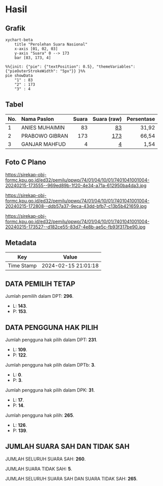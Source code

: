 # Hasil

## Grafik

```mermaid
xychart-beta
    title "Perolehan Suara Nasional"
    x-axis [01, 02, 03]
    y-axis "Suara" 0 --> 173
    bar [83, 173, 4]
```

```mermaid
%%{init: {"pie": {"textPosition": 0.5}, "themeVariables": {"pieOuterStrokeWidth": "5px"}} }%%
pie showData
    "1" : 83
    "2" : 173
    "3" : 4
```

## Tabel

| No. | Nama Paslon    | Suara | Suara (raw) | Persentase |
|:--- |:-------------- | -----:| -----------:| ----------:|
| 1   | ANIES MUHAIMIN | 83    | [83][p-1]   | 31,92      |
| 2   | PRABOWO GIBRAN | 173   | [173][p-2]  | 66,54      |
| 3   | GANJAR MAHFUD  | 4     | [4][p-3]    | 1,54       |


[p-1]: https://github.com/gigit-pemilu/pemilu-2024/blob/main/pilpres/hitung-suara/sub/74-sulawesi-tenggara/sub/01-kolaka/sub/04-kolaka/sub/1001-lamokato/sub/004-tps/sub/paslon-1.txt
[p-2]: https://github.com/gigit-pemilu/pemilu-2024/blob/main/pilpres/hitung-suara/sub/74-sulawesi-tenggara/sub/01-kolaka/sub/04-kolaka/sub/1001-lamokato/sub/004-tps/sub/paslon-2.txt
[p-3]: https://github.com/gigit-pemilu/pemilu-2024/blob/main/pilpres/hitung-suara/sub/74-sulawesi-tenggara/sub/01-kolaka/sub/04-kolaka/sub/1001-lamokato/sub/004-tps/sub/paslon-3.txt

## Foto C Plano

https://sirekap-obj-formc.kpu.go.id/ed32/pemilu/ppwp/74/01/04/10/01/7401041001004-20240215-173555--969ed89b-1f20-4e34-a71a-612950ba4da3.jpg

https://sirekap-obj-formc.kpu.go.id/ed32/pemilu/ppwp/74/01/04/10/01/7401041001004-20240215-172808--ddb57a37-9eca-43dd-bfb7-c13b5b421659.jpg

https://sirekap-obj-formc.kpu.go.id/ed32/pemilu/ppwp/74/01/04/10/01/7401041001004-20240215-173527--d182ce55-83d7-4e8b-ae5c-fb93f317be90.jpg


## Metadata

| Key        | Value               |
| ---------- | ------------------- |
| Time Stamp | 2024-02-15 21:01:18 |


## DATA PEMILIH TETAP

Jumlah pemilih dalam DPT: **296**.
 * L: **143**.
 * P: **153**.

## DATA PENGGUNA HAK PILIH

Jumlah pengguna hak pilih dalam DPT: **231**.
 * L: **109**.
 * P: **122**.

Jumlah pengguna hak pilih dalam DPTb: **3**.
 * L: **0**.
 * P: **3**.

Jumlah pengguna hak pilih dalam DPK: **31**.
 * L: **17**.
 * P: **14**.

Jumlah pengguna hak pilih: **265**.
 * L: **126**.
 * P: **139**.

## JUMLAH SUARA SAH DAN TIDAK SAH

JUMLAH SELURUH SUARA SAH: **260**.

JUMLAH SUARA TIDAK SAH: **5**.

JUMLAH SELURUH SUARA SAH DAN SUARA TIDAK SAH: **265**.


